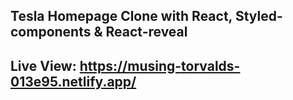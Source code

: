 ## Tesla Homepage Clone with React, Styled-components & React-reveal

## Live View: https://musing-torvalds-013e95.netlify.app/
